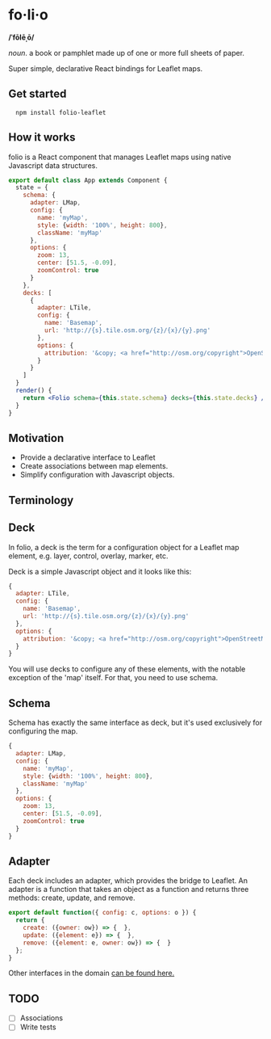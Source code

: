 # fo·li·o

**/ˈfōlēˌō/**

*noun*. a book or pamphlet made up of one or more full sheets of paper.


Super simple, declarative React bindings for Leaflet maps.


## Get started

```
  npm install folio-leaflet
```

## How it works

folio is a React component that manages Leaflet maps using native Javascript data structures.

```jsx
export default class App extends Component {
  state = {
    schema: {
      adapter: LMap,
      config: {
        name: 'myMap',
        style: {width: '100%', height: 800},
        className: 'myMap'
      },
      options: {
        zoom: 13,
        center: [51.5, -0.09],
        zoomControl: true
      }
    },
    decks: [
      {
        adapter: LTile,
        config: {
          name: 'Basemap',
          url: 'http://{s}.tile.osm.org/{z}/{x}/{y}.png'
        },
        options: {
          attribution: '&copy; <a href="http://osm.org/copyright">OpenStreetMap</a> contributors'
        }
      }
    ]
  }
  render() {
    return <Folio schema={this.state.schema} decks={this.state.decks} />
  }
}
```

## Motivation

* Provide a declarative interface to Leaflet
* Create associations between map elements.
* Simplify configuration with Javascript objects.


## Terminology


## Deck

In folio, a deck is the term for a configuration object for a Leaflet map element, e.g. layer, control, overlay, marker, etc.

Deck is a simple Javascript object and it looks like this:

```javascript
{
  adapter: LTile,
  config: {
    name: 'Basemap',
    url: 'http://{s}.tile.osm.org/{z}/{x}/{y}.png'
  },
  options: {
    attribution: '&copy; <a href="http://osm.org/copyright">OpenStreetMap</a> contributors'
  }
}
```

You will use decks to configure any of these elements, with the notable exception of the 'map' itself. For that, you need to use schema.

## Schema

Schema has exactly the same interface as deck, but it's used exclusively for configuring the map.

```javascript
{
  adapter: LMap,
  config: {
    name: 'myMap',
    style: {width: '100%', height: 800},
    className: 'myMap'
  },
  options: {
    zoom: 13,
    center: [51.5, -0.09],
    zoomControl: true
  }
}
```

## Adapter

Each deck includes an adapter, which provides the bridge to Leaflet. An adapter is a function that takes an object as a function and returns three methods: create, update, and remove.

```javascript
export default function({ config: c, options: o }) {
  return {
    create: ({owner: ow}) => {  },
    update: ({element: e}) => {  },
    remove: ({element: e, owner: ow}) => {  }
  };
}
```

Other interfaces in the domain [can be found here.](https://github.com/volkanunsal/folio/blob/master/src%2Finterfaces.js)

## TODO

- [ ] Associations
- [ ] Write tests
